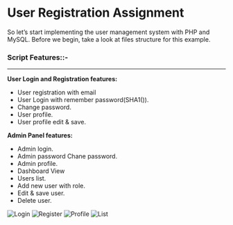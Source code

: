 
# User Registration Assignment
So let’s start implementing the user management system with PHP and MySQL. Before we begin, take a look at files structure for this example.

<div class="script-details">
  <h3>Script Features::-</h3>
  <hr>
  <p><strong>User Login and Registration features:</strong></p>

<ul>
 <li>User registration with email </li>
 <li>User Login with remember password(SHA1()).</li>
 <li>Change password.</li>
 <li>User profile.</li>
 <li>User profile edit & save.</li>
</ul>

<p><strong>Admin Panel features:</strong></p>

<ul>
 <li>Admin login.</li>
 <li>Admin password Chane password.</li>
 <li>Admin profile.</li>
 <li>Dashboard View</li>
 <li>Users list.</li>
 <li>Add new user with role.</li>
 <li>Edit & save user.</li>
 <li>Delete user.</li>
</ul>


![Login](https://github.com/tanishaverma/user-registration/assets/79139713/6b2ef19c-7ede-43b3-977d-758dabe31482)
![Register](https://github.com/tanishaverma/user-registration/assets/79139713/f3e7c0a5-f515-42d0-b3cd-f72297d83bc2)
![Profile](https://github.com/tanishaverma/user-registration/assets/79139713/dd8a09a8-8e73-403e-b8dc-971f77c50f4b)
![List](https://github.com/tanishaverma/user-registration/assets/79139713/3c1a6e07-a131-4626-8688-918e54e72321)








